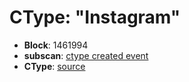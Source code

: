 # CType: "Instagram"

* **Block**: 1461994
* **subscan**: [ctype created event](https://spiritnet.subscan.io/extrinsic/0x28b9517ae85c98883c5d3360956364cc51141401611c3ee07bb4e9429835d9a1?event=1461994-80)
* **CType**: [source](./ctype.json)
